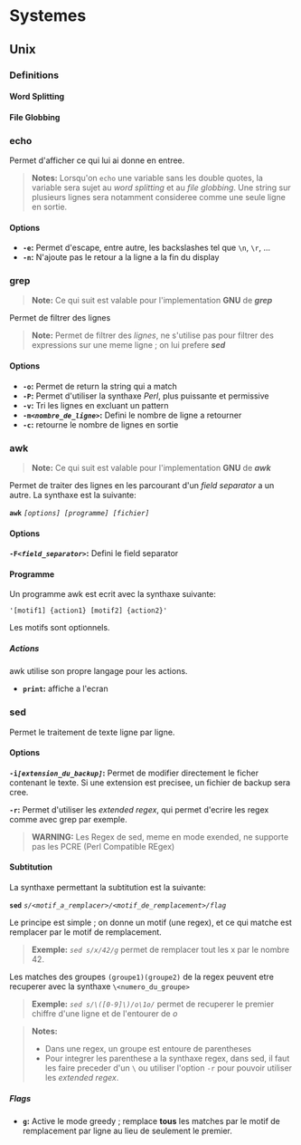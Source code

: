 # Systemes
## Unix
### Definitions
#### Word Splitting

#### File Globbing

### echo
Permet d'afficher ce qui lui ai donne en entree.
> **Notes:**
> Lorsqu'on `echo` une variable sans les double quotes, la variable sera sujet au *word splitting* et au *file globbing*. Une string sur plusieurs lignes sera notamment consideree comme une seule ligne en sortie.

#### Options
- **`-e`:** Permet d'escape, entre autre, les backslashes tel que `\n`, `\r`, ... 
- **`-n`:** N'ajoute pas le retour a la ligne a la fin du display 

### grep
> **Note:**
> Ce qui suit est valable pour l'implementation **GNU** de ***grep***

Permet de filtrer des lignes
> **Note:**
> Permet de filtrer des *lignes*, ne s'utilise pas pour filtrer des expressions sur une meme ligne ; on lui prefere ***sed***

#### Options
- **`-o`:** Permet de return la string qui a match
- **`-P`:** Permet d'utiliser la synthaxe *Perl*, plus puissante et permissive
- **`-v`:** Tri les lignes en excluant un pattern
- **`-m`*`<nombre_de_ligne>`*:** Defini le nombre de ligne a retourner
- **`-c`:** retourne le nombre de lignes en sortie

### awk
> **Note:**
> Ce qui suit est valable pour l'implementation **GNU** de ***awk***

Permet de traiter des lignes en les parcourant d'un *field separator* a un autre. La synthaxe est la suivante:

**`awk`** *`[options] [programme] [fichier]`*

#### Options
**`-F`*`<field_separator>`*:** Defini le field separator

#### Programme
Un programme awk est ecrit avec la synthaxe suivante:

`'[motif1] {action1} [motif2] {action2}'`

Les motifs sont optionnels.

##### Actions
awk utilise son propre langage pour les actions.

- **`print`:** affiche a l'ecran

### sed
Permet le traitement de texte ligne par ligne.

#### Options
**`-i`*`[extension_du_backup]`*:** Permet de modifier directement le ficher contenant le texte. Si une extension est precisee, un fichier de backup sera cree.

**`-r`:** Permet d'utiliser les *extended regex*, qui permet d'ecrire les regex comme avec grep par exemple.

> **WARNING:** Les Regex de sed, meme en mode exended, ne supporte pas les PCRE (Perl Compatible REgex)

#### Subtitution
La synthaxe permettant la subtitution est la suivante:

**`sed`** *`s/<motif_a_remplacer>/<motif_de_remplacement>/flag`*

Le principe est simple ; on donne un motif (une regex), et ce qui matche est remplacer par le motif de remplacement.
> **Exemple:**
> *`sed s/x/42/g`* permet de remplacer tout les x par le nombre 42.

Les matches des groupes `(groupe1)(groupe2)` de la regex peuvent etre recuperer avec la synthaxe `\<numero_du_groupe>`
> **Exemple:**
> *`sed s/\([0-9]\)/o\1o/`* permet de recuperer le premier chiffre d'une ligne et de l'entourer de *o*

> **Notes:**
> - Dans une regex, un groupe est entoure de parentheses
> - Pour integrer les parenthese a la synthaxe regex, dans sed, il faut les faire preceder d'un `\` ou utiliser l'option `-r` pour pouvoir utiliser les *extended regex*.

##### Flags
- **`g`:** Active le mode greedy ; remplace **tous** les matches par le motif de remplacement par ligne au lieu de seulement le premier.